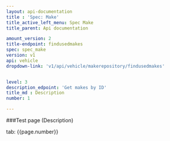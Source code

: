 ```yaml
---
layout: api-documentation
title : 'Spec: Make'
title_active_left_menu: Spec Make
title_parent: Api documentation

amount_version: 2
title-endpoint: findusedmakes
spec: spec_make
version: v1
api: vehicle
dropdown-link: 'v1/api/vehicle/makerepository/findusedmakes'


level: 3
description_edpoint: 'Get makes by ID'
title_md : Description
number: 1

---
```



###Test page (Description)

tab: {{page.number}}


